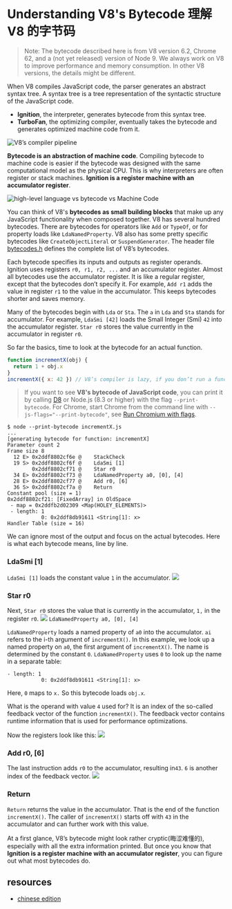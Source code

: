 # Understanding V8's Bytecode 理解 V8 的字节码

> Note: The bytecode described here is from V8 version 6.2, Chrome 62, and a (not yet released) version of Node 9. We always work on V8 to improve performance and memory consumption. In other V8 versions, the details might be different.

When V8 compiles JavaScript code, the parser generates an abstract syntax tree. A syntax tree is a tree representation of the syntactic structure of the JavaScript code.

- **Ignition**, the interpreter, generates bytecode from this syntax tree.
- **TurboFan**, the optimizing compiler, eventually takes the bytecode and generates optimized machine code from it.

![V8’s compiler pipeline](../assets/image/1_ZIH_wjqDfZn6NRKsDi9mvA.png)

**Bytecode is an abstraction of machine code**. Compiling bytecode to machine code is easier if the bytecode was designed with the same computational model as the physical CPU. This is why interpreters are often register or stack machines. **Ignition is a register machine with an accumulator register**.

![high-level language vs bytecode vs Machine Code](../assets/image/1_aal_1sevnb-4UaX8AvUQCg.png)

You can think of V8's **bytecodes as small building blocks** that make up any JavaScript functionality when composed together. V8 has several hundred bytecodes. There are bytecodes for operators like `Add` or `TypeOf`, or for property loads like `LdaNamedProperty`. V8 also has some pretty specific bytecodes like `CreateObjectLiteral` or `SuspendGenerator`. The header file [bytecodes.h](https://github.com/v8/v8/blob/master/src/interpreter/bytecodes.h) defines the complete list of V8’s bytecodes.

Each bytecode specifies its inputs and outputs as register operands. Ignition uses registers `r0, r1, r2, ...` and an accumulator register. Almost all bytecodes use the accumulator register. It is like a regular register, except that the bytecodes don’t specify it. For example, `Add r1` adds the value in register `r1` to the value in the accumulator. This keeps bytecodes shorter and saves memory.

Many of the bytecodes begin with `Lda` or `Sta`. The `a` in `Lda` and `Sta` stands for accumulator. For example, `LdaSmi [42]` loads the Small Integer (Smi) `42` into the accumulator register. `Star r0` stores the value currently in the accumulator in register `r0`.

So far the basics, time to look at the bytecode for an actual function.

```js
function incrementX(obj) {
  return 1 + obj.x
}
incrementX({ x: 42 }) // V8’s compiler is lazy, if you don’t run a function, it won’t interpret it.
```

> If you want to see **V8's bytecode of JavaScript code**, you can print it by calling [D8](https://github.com/v8/v8/wiki/Using-D8) or Node.js (8.3 or higher) with the flag `--print-bytecode`. For Chrome, start Chrome from the command line with `--js-flags="--print-bytecode"`, see [Run Chromium with flags](https://www.chromium.org/developers/how-tos/run-chromium-with-flags).

```
$ node --print-bytecode incrementX.js
...
[generating bytecode for function: incrementX]
Parameter count 2
Frame size 8
  12 E> 0x2ddf8802cf6e @    StackCheck
  19 S> 0x2ddf8802cf6f @    LdaSmi [1]
        0x2ddf8802cf71 @    Star r0
  34 E> 0x2ddf8802cf73 @    LdaNamedProperty a0, [0], [4]
  28 E> 0x2ddf8802cf77 @    Add r0, [6]
  36 S> 0x2ddf8802cf7a @    Return
Constant pool (size = 1)
0x2ddf8802cf21: [FixedArray] in OldSpace
 - map = 0x2ddfb2d02309 <Map(HOLEY_ELEMENTS)>
 - length: 1
           0: 0x2ddf8db91611 <String[1]: x>
Handler Table (size = 16)
```

We can ignore most of the output and focus on the actual bytecodes. Here is what each bytecode means, line by line.

### LdaSmi [1]

`LdaSmi [1]` loads the constant value `1` in the accumulator.
![](../assets/image/1_WIECS2Gd701BnheqXrWbag.png)

### Star r0

Next, `Star r0` stores the value that is currently in the accumulator, `1,` in the register `r0`.
![](../assets/image/1_271aYN7VC6ltaleyDfwhXg.png)
`LdaNamedProperty a0, [0], [4]`

`LdaNamedProperty` loads a named property of `a0` into the accumulator. `ai` refers to the i-th argument of `incrementX()`. In this example, we look up a named property on `a0`, the first argument of `incrementX()`. The name is determined by the constant `0`. `LdaNamedProperty` uses `0` to look up the name in a separate table:

```
- length: 1
           0: 0x2ddf8db91611 <String[1]: x>
```

Here, `0` maps to `x.` So this bytecode loads `obj.x`.

What is the operand with value `4` used for? It is an index of the so-called feedback vector of the function `incrementX()`. The feedback vector contains runtime information that is used for performance optimizations.

Now the registers look like this:
![](../assets/image/1_sGFN376VKgf2hWXctBqZnw.png)

### Add r0, [6]

The last instruction adds `r0` to the accumulator, resulting in`43`. `6` is another index of the feedback vector.
![](../assets/image/1_LAHuYIvZaXX8jH_STNHfmQ.png)

### Return

`Return` returns the value in the accumulator. That is the end of the function `incrementX()`. The caller of `incrementX()` starts off with `43` in the accumulator and can further work with this value.

At a first glance, V8’s bytecode might look rather cryptic(晦涩难懂的), especially with all the extra information printed. But once you know that **Ignition is a register machine with an accumulator register**, you can figure out what most bytecodes do.

## resources

- [chinese edition](https://zhuanlan.zhihu.com/p/28590489)
